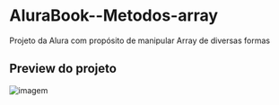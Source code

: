 # AluraBook--Metodos-array
Projeto da Alura com propósito de manipular Array de diversas formas

<h2> Preview do projeto </h2>

![imagem](https://user-images.githubusercontent.com/103973828/218565994-5b4a4ee3-ebfe-4b19-9248-2247fbe6dfff.png)

